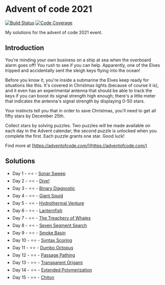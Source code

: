 # Advent of code 2021

[![Build Status](https://github.com/amalagraba/adventofcode-2021/actions/workflows/maven.yml/badge.svg)](https://github.com/amalagraba/adventofcode-2021/actions)
[![Code Coverage](https://img.shields.io/codecov/c/github/amalagraba/adventofcode-2021.svg)](https://codecov.io/gh/amalagraba/adventofcode-2021)

My solutions for the advent of code 2021 event.

## Introduction
You're minding your own business on a ship at sea when the overboard alarm goes off! You rush to see if you can help. Apparently, one of the Elves tripped and accidentally sent the sleigh keys flying into the ocean!

Before you know it, you're inside a submarine the Elves keep ready for situations like this. It's covered in Christmas lights (because of course it is), and it even has an experimental antenna that should be able to track the keys if you can boost its signal strength high enough; there's a little meter that indicates the antenna's signal strength by displaying 0-50 stars.

Your instincts tell you that in order to save Christmas, you'll need to get all fifty stars by December 25th.

Collect stars by solving puzzles. Two puzzles will be made available on each day in the Advent calendar; the second puzzle is unlocked when you complete the first. Each puzzle grants one star. Good luck!

Find more at [https://adventofcode.com/](https://adventofcode.com/)

## Solutions

* Day  1 - ⭐️⭐️ - [Sonar Sweep](https://github.com/amalagraba/adventofcode-2021/blob/master/src/main/java/amalagraba/puzzle/day01/Day01.java)
* Day  2 - ⭐️⭐️ - [Dive!](https://github.com/amalagraba/adventofcode-2021/blob/master/src/main/java/amalagraba/puzzle/day02/Day02.java)
* Day  3 - ⭐️⭐️ - [Binary Diagnostic](https://github.com/amalagraba/adventofcode-2021/blob/master/src/main/java/amalagraba/puzzle/day03/Day03.java)
* Day  4 - ⭐️⭐️ - [Giant Squid](https://github.com/amalagraba/adventofcode-2021/blob/master/src/main/java/amalagraba/puzzle/day04/Day04.java)
* Day  5 - ⭐️⭐️ - [Hydrothermal Venture](https://github.com/amalagraba/adventofcode-2021/blob/master/src/main/java/amalagraba/puzzle/day05/Day05.java)
* Day  6 - ⭐️⭐️ - [Lanternfish](https://github.com/amalagraba/adventofcode-2021/blob/master/src/main/java/amalagraba/puzzle/day06/Day06.java)
* Day  7 - ⭐️⭐️ - [The Treachery of Whales](https://github.com/amalagraba/adventofcode-2021/blob/master/src/main/java/amalagraba/puzzle/day07/Day07.java)
* Day  8 - ⭐️⭐️ - [Seven Segment Search](https://github.com/amalagraba/adventofcode-2021/blob/master/src/main/java/amalagraba/puzzle/day08/Day08.java)
* Day  9 - ⭐️⭐️ - [Smoke Basin](https://github.com/amalagraba/adventofcode-2021/blob/master/src/main/java/amalagraba/puzzle/day09/Day09.java)
* Day 10 - ⭐️⭐️ - [Syntax Scoring](https://github.com/amalagraba/adventofcode-2021/blob/master/src/main/java/amalagraba/puzzle/day10/Day10.java)
* Day 11 - ⭐️⭐️ - [Dumbo Octopus](https://github.com/amalagraba/adventofcode-2021/blob/master/src/main/java/amalagraba/puzzle/day11/Day11.java)
* Day 12 - ⭐️⭐️ - [Passage Pathing](https://github.com/amalagraba/adventofcode-2021/blob/master/src/main/java/amalagraba/puzzle/day12/Day12.java)
* Day 13 - ⭐️⭐️ - [Transparent Origami](https://github.com/amalagraba/adventofcode-2021/blob/master/src/main/java/amalagraba/puzzle/day13/Day13.java)
* Day 14 - ⭐️⭐️ - [Extended Polymerization](https://github.com/amalagraba/adventofcode-2021/blob/master/src/main/java/amalagraba/puzzle/day14/Day14.java)
* Day 15 - ⭐️⭐️ - [Chiton](https://github.com/amalagraba/adventofcode-2021/blob/master/src/main/java/amalagraba/puzzle/day15/Day15.java)